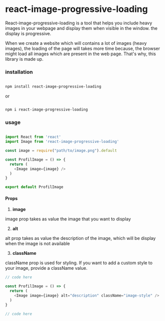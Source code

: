 # react-image-progressive-loading

React-image-progressive-loading is a tool that helps you include heavy images in your webpage and display them when visible in the window. the display is progressive.

When we create a website which will contains a lot of images (heavy images), the loading of the page will takes more time because, the browser might load all images which are present in the web page. That's why, this library is made up.

### installation

```bash

npm install react-image-progressive-loading

```

or

```bash

npm i react-image-progressive-loading

```

### usage

```javascript

import React from 'react'
import Image from 'react-image-progressive-loading'

const image = require("path/to/image.png").default

const ProfilImage = () => {
  return (
    <Image image={image} />
  )
}

export default ProfilImage

```

#### Props
1. **image**

image prop takes as value the image that you want to display

2. **alt**

alt prop takes as value the description of the image, which will be display when the image is not available

3. **className**

className prop is used for styling. If you want to add a custom style to your image, provide a className value.

```javascript
// code here

const ProfilImage = () => {
  return (
    <Image image={image} alt="description" className="image-style" />
  )
}

// code here

```


